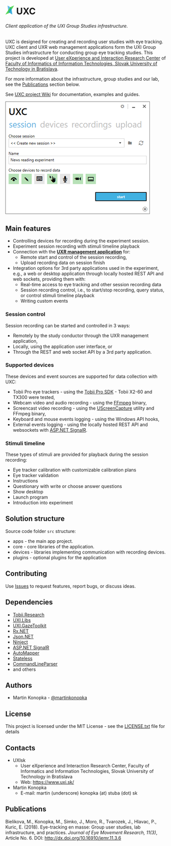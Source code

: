 # <img src="docs/logo.png" height="28" /> UXC 

###### Client application of the UXI Group Studies infrastructure.
UXC is designed for creating and recording user studies with eye tracking. UXC client and UXR web management applications form the UXI Group Studies infrastructure for conducting group eye tracking studies. This project is developed at [User eXperience and Interaction Research Center](https://www.uxi.sk/) of [Faculty of Informatics of Information Technologies, Slovak University of Technology in Bratislava](http://fiit.stuba.sk/).

For more information about the infrastructure, group studies and our lab, see the [Publications](#publications) section below.

See [UXC project Wiki](https://github.com/uxifiit/UXC/wiki) for documentation, examples and guides.



![UXC](/docs/uxc.png)

## Main features 
* Controlling devices for recording during the experiment session.
* Experiment session recording with stimuli timeline playback
* Connection with the **[UXR management application](https://github.com/uxifiit/UXR/)** for:
  + Remote start and control of the session recording,
  + Upload recording data on session finish
* Integration options for 3rd party applications used in the experiment, e.g., a web or desktop application through locally hosted REST API and web sockets, providing them with:
  + Real-time access to eye tracking and other session recording data 
  + Session recording control, i.e., to start/stop recording, query status, or control stimuli timeline playback
  + Writing custom events

### Session control

Session recording can be started and controlled in 3 ways:
* Remotely by the study conductor through the UXR management application,
* Locally, using the application user interface, or
* Through the REST and web socket API by a 3rd party application.

### Supported devices

These devices and event sources are supported for data collection with UXC:

* Tobii Pro eye trackers - using the [Tobii Pro SDK](http://developer.tobiipro.com/) - Tobii X2-60 and TX300 were tested,
* Webcam video and audio recording - using the [FFmpeg](https://www.ffmpeg.org/) binary,
* Screencast video recording - using the [UScreenCapture](http://www.umediaserver.net/umediaserver/download.html) utility and FFmpeg binary,
* Keyboard and mouse events logging - using the Windows API hooks,
* External events logging - using the locally hosted REST API and websockets with [ASP.NET SignalR](https://www.asp.net/signalr).

### Stimuli timeline

These types of stimuli are provided for playback during the session recording:

* Eye tracker calibration with customizable calibration plans
* Eye tracker validation
* Instructions
* Questionary with write or choose answer questions
* Show desktop
* Launch program
* Introduction into experiment


## Solution structure

Source code folder `src` structure:

* apps - the main app project.
* core - core libraries of the application.
* devices - libraries implementing communication with recording devices.
* plugins - optional plugins for the application



## Contributing

Use [Issues](issues) to request features, report bugs, or discuss ideas.

## Dependencies

* [Tobii.Research](https://www.nuget.org/packages/Tobii.Research.x86/)
* [UXI.Libs](https://github.com/uxifiit/UXI.Libs)
* [UXI.GazeToolkit](https://github.com/uxifiit/UXI.GazeToolkit/)
* [Rx.NET](https://github.com/Reactive-Extensions/Rx.NET)
* [Json.NET](https://github.com/JamesNK/Newtonsoft.Json)
* [Ninject](https://github.com/ninject/Ninject)
* [ASP.NET SignalR](https://www.asp.net/signalr)
* [AutoMapper](https://github.com/AutoMapper/AutoMapper)
* [Stateless](https://github.com/dotnet-state-machine/stateless)
* [CommandLineParser](https://github.com/commandlineparser/commandline)
* and others

## Authors

* Martin Konopka - [@martinkonopka](https://github.com/martinkonopka)

## License

This project is licensed under the MIT License - see the [LICENSE.txt](LICENSE.txt) file for details

## Contacts

* UXIsk 
  * User eXperience and Interaction Research Center, Faculty of Informatics and Information Technologies, Slovak University of Technology in Bratislava
  * Web: https://www.uxi.sk/
* Martin Konopka
  * E-mail: martin (underscore) konopka (at) stuba (dot) sk

## Publications

Bielikova, M., Konopka, M., Simko, J., Moro, R., Tvarozek, J., Hlavac, P., Kuric, E. (2018). Eye-tracking en masse: Group user studies,
lab infrastructure, and practices. *Journal of Eye Movement Research, 11(3)*, Article No. 6. DOI: http://dx.doi.org/10.16910/jemr.11.3.6
